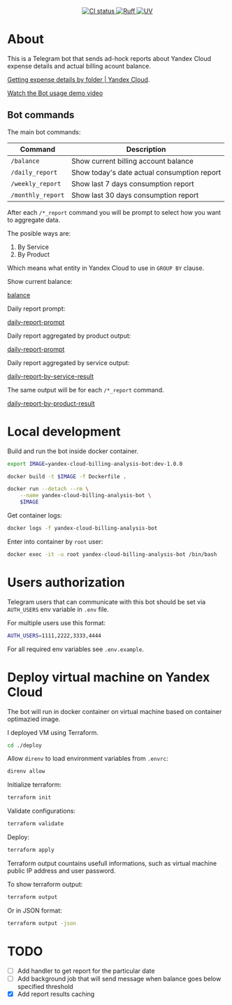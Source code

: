 <div align="center">
  <a href="https://github.com/leonidgrishenkov/yandex-cloud-billing-analysis-bot/actions/workflows/main.yml">
    <img src="https://img.shields.io/github/actions/workflow/status/leonidgrishenkov/yandex-cloud-billing-analysis-bot/main.yml?style=flat-square&logo=github&logoColor=c7c7c7&label=CI&labelColor=282828&color=347D39&event=push" alt="CI status" />
  </a>
  <a href="https://github.com/astral-sh/ruff">
    <img src="https://img.shields.io/endpoint?url=https://raw.githubusercontent.com/astral-sh/ruff/main/assets/badge/v2.json" alt="Ruff">
  </a>
  <a href="https://github.com/astral-sh/uv">
    <img src="https://img.shields.io/endpoint?url=https://raw.githubusercontent.com/astral-sh/uv/main/assets/badge/v0.json" alt="UV">
  </a>
</div>

# About

This is a Telegram bot that sends ad-hock reports about Yandex Cloud expense details and actual billing acount balance.

[Getting expense details by folder | Yandex Cloud](https://yandex.cloud/ru/docs/billing/operations/get-folder-report).

[Watch the Bot usage demo video](https://youtu.be/wenye9Q32xo)

## Bot commands

The main bot commands:

| Command           | Description                                 |
| ----------------- | ------------------------------------------- |
| `/balance`        | Show current billing account balance        |
| `/daily_report`   | Show today's date actual consumption report |
| `/weekly_report`  | Show last 7 days consumption report         |
| `/monthly_report` | Show last 30 days consumption report        |

After each `/*_report` command you will be prompt to select how you want to aggregate data.

The posible ways are:

1. By Service
2. By Product

Which means what entity in Yandex Cloud to use in `GROUP BY` clause.


Show current balance:

[balance](.github/images/balance.png)

Daily report prompt:

[daily-report-prompt](.github/images/daily-report-prompt.png)

Daily report aggregated by product output:

[daily-report-prompt](.github/images/daily-report-prompt.png)

Daily report aggregated by service output:

[daily-report-by-service-result](.github/images/daily-report-by-service-result.png)

The same output will be for each `/*_report` command.

[daily-report-by-product-result](.github/images/daily-report-by-product-result.png)

# Local development

Build and run the bot inside docker container.

```sh
export IMAGE=yandex-cloud-billing-analysis-bot:dev-1.0.0
```

```sh
docker build -t $IMAGE -f Dockerfile .
```

```sh
docker run --detach --rm \
    --name yandex-cloud-billing-analysis-bot \
    $IMAGE
```

Get container logs:

```sh
docker logs -f yandex-cloud-billing-analysis-bot
```

Enter into container by `root` user:

```sh
docker exec -it -u root yandex-cloud-billing-analysis-bot /bin/bash
```

# Users authorization

Telegram users that can communicate with this bot should be set via `AUTH_USERS` env variable in `.env` file.

For multiple users use this format:

```sh
AUTH_USERS=1111,2222,3333,4444
```

For all required env variables see `.env.example`.

# Deploy virtual machine on Yandex Cloud

The bot will run in docker container on virtual machine based on container optimazied image.

I deployed VM using Terraform.

```sh
cd ./deploy
```

Allow `direnv` to load environment variables from `.envrc`:

```sh
direnv allow
```

Initialize terraform:

```sh
terraform init
```

Validate configurations:

```sh
terraform validate
```

Deploy:

```sh
terraform apply
```

Terraform output countains usefull informations, such as virtual machine public IP address and user password.

To show terraform output:

```sh
terraform output
```

Or in JSON format:

```sh
terraform output -json
```

# TODO

- [ ] Add handler to get report for the particular date
- [ ] Add background job that will send message when balance goes below specified threshold
- [x] Add report results caching
